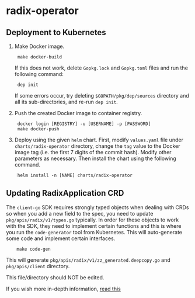 # radix-operator

## Deployment  to Kubernetes

1. Make Docker image.

        make docker-build

    If this does not work, delete `Gopkg.lock` and `Gopkg.toml` files and run the following command:

        dep init

    If some errors occur, try deleting `$GOPATH/pkg/dep/sources` directory and all its sub-directories, and re-run `dep init`.

2. Push the created Docker image to container registry.

        docker login [REGISTRY] -u [USERNAME] -p [PASSWORD]
        make docker-push

3. Deploy using the given `helm` chart. First, modify `values.yaml` file under `charts/radix-operator` directory, change the `tag` value to the Docker image tag (i.e. the first 7 digits of the commit hash). Modify other parameters as necessary. Then install the chart using the following command.

        helm install -n [NAME] charts/radix-operator

## Updating RadixApplication CRD

The `client-go` SDK requires strongly typed objects when dealing with CRDs so when you add a new field to the spec, you need to update `pkg/apis/radix/v1/types.go` typically.
In order for these objects to work with the SDK, they need to implement certain functions and this is where you run the `code-generator` tool from Kubernetes.
This will auto-generate some code and implement certain interfaces.

        make code-gen

This will generate `pkg/apis/radix/v1/zz_generated.deepcopy.go` and `pkg/apis/client` directory.

This file/directory should NOT be edited.

If you wish more in-depth information, [read this](https://blog.openshift.com/kubernetes-deep-dive-code-generation-customresources/)